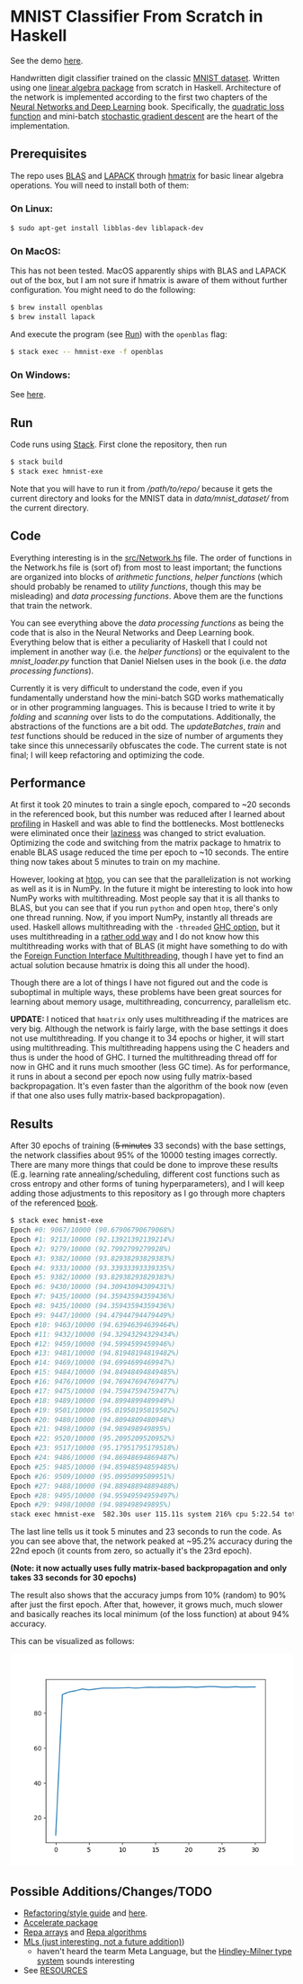 # MNIST Classifier From Scratch in Haskell
See the demo [here](https://ttesmer.github.io/haskell-mnist/).

Handwritten digit classifier trained on the classic [MNIST dataset](http://yann.lecun.com/exdb/mnist/). Written using one [linear algebra package](https://hackage.haskell.org/package/hmatrix) from scratch in Haskell.
Architecture of the network is implemented according to the first two chapters of the [Neural Networks and Deep Learning](http://neuralnetworksanddeeplearning.com/) book. Specifically, the [quadratic loss function](https://en.wikipedia.org/wiki/Loss_function#Quadratic_loss_function) and mini-batch [stochastic gradient descent](https://en.wikipedia.org/wiki/Stochastic_gradient_descent) are the heart of the implementation.

## Prerequisites
The repo uses [BLAS](http://www.netlib.org/blas/) and [LAPACK](http://www.netlib.org/lapack/) through [hmatrix](https://hackage.haskell.org/package/hmatrix) for basic linear algebra operations. You will need to install both of them:

### On Linux:
```bash
$ sudo apt-get install libblas-dev liblapack-dev
```

### On MacOS:
This has not been tested. MacOS apparently ships with BLAS and LAPACK out of the box, but I am not sure if hmatrix is aware of them without further configuration. You might need to do the following:
```bash
$ brew install openblas
$ brew install lapack
```
And execute the program (see [Run](#Run)) with the `openblas` flag:
```bash
$ stack exec -- hmnist-exe -f openblas
```

### On Windows:
See [here](https://icl.cs.utk.edu/lapack-for-windows/lapack/).

## Run
Code runs using [Stack](https://docs.haskellstack.org/en/stable/README/). First clone the repository, then run
```bash
$ stack build
$ stack exec hmnist-exe
```
Note that you will have to run it from */path/to/repo/* because it gets the current directory and looks for the MNIST data in *data/mnist_dataset/* from the current directory.

## Code
Everything interesting is in the [src/Network.hs](src/Network.hs) file. The order of functions in the Network.hs file is (sort of) from most to least important; the functions are organized into blocks of *arithmetic functions*, *helper functions* (which should probably be renamed to *utility functions*, though this may be misleading) and *data processing functions*. Above them are the functions that train the network. 

You can see everything above the *data processing functions* as being the code that is also in the Neural Networks and Deep Learning book. Everything below that is either a peculiarity of Haskell that I could not implement in another way (i.e. the *helper functions*) or the equivalent to the *mnist_loader.py* function that Daniel Nielsen uses in the book (i.e. the *data processing functions*).

 Currently it is very difficult to understand the code, even if you fundamentally understand how the mini-batch SGD works mathematically or in other programming languages. This is because I tried to write it by *folding* and *scanning* over lists to do the computations. Additionally, the abstractions of the functions are a bit odd. The *updateBatches*, *train* and *test* functions should be reduced in the size of number of arguments they take since this unnecessarily obfuscates the code. The current state is not final; I will keep refactoring and optimizing the code.

## Performance
At first it took 20 minutes to train a single epoch, compared to ~20 seconds in the referenced book, but this number was reduced after I learned about [profiling](https://www.tweag.io/blog/2020-01-30-haskell-profiling/) in Haskell and was able to find the bottlenecks. Most bottlenecks were eliminated once their [laziness](https://github.com/hasura/graphql-engine/pull/2933#discussion_r328821960) was changed to strict evaluation. Optimizing the code and switching from the matrix package to hmatrix to enable BLAS usage reduced the time per epoch to ~10 seconds. The entire thing now takes about 5 minutes to train on my machine.

However, looking at [htop](https://en.wikipedia.org/wiki/Htop), you can see that the parallelization is not working as well as it is in NumPy. In the future it might be interesting to look into how NumPy works with multithreading. Most people say that it is all thanks to BLAS, but you can see that if you run `python` and open `htop`, there's only one thread running. Now, if you import NumPy, instantly all threads are used. Haskell allows multithreading with the `-threaded` [GHC option](https://downloads.haskell.org/~ghc/latest/docs/html/users_guide/phases.html#ghc-flag--threaded), but it uses multithreading in a [rather odd way](https://stackoverflow.com/questions/5847642/haskell-lightweight-threads-overhead-and-use-on-multicores/5849482#5849482) and I do not know how this multithreading works with that of BLAS (it might have something to do with the [Foreign Function Interface Multithreading](https://downloads.haskell.org/~ghc/8.2.1/docs/html/users_guide/ffi-chap.html#multi-threading-and-the-ffi), though I have yet to find an actual solution because hmatrix is doing this all under the hood).

Though there are a lot of things I have not figured out and the code is suboptimal in multiple ways, these problems have been great sources for learning about memory usage, multithreading, concurrency, parallelism etc.

**UPDATE:** I noticed that `hmatrix` only uses multithreading if the matrices are very big. Although the network is fairly large, with the base settings it does not use multithreading. If you change it to 34 epochs or higher, it will start using multithreading. This multithreading happens using the C headers and thus is under the hood of GHC. I turned the multithreading thread off for now in GHC and it runs much smoother (less GC time). As for performance, it runs in about a second per epoch now using fully matrix-based backpropagation. It's even faster than the algorithm of the book now (even if that one also uses fully matrix-based backpropagation).

## Results
After 30 epochs of training (~~5 minutes~~ 33 seconds) with the base settings, the network classifies about 95% of the 10000 testing images correctly. There are many more things that could be done to improve these results (E.g. learning rate annealing/scheduling, different cost functions such as cross entropy and other forms of tuning hyperparameters), and I will keep adding those adjustments to this repository as I go through more chapters of the referenced [book](http://neuralnetworksanddeeplearning.com/).

```bash
$ stack exec hmnist-exe
Epoch #0: 9067/10000 (90.67906790679068%)
Epoch #1: 9213/10000 (92.13921392139214%)
Epoch #2: 9279/10000 (92.7992799279928%)
Epoch #3: 9382/10000 (93.82938293829383%)
Epoch #4: 9333/10000 (93.33933393339335%)
Epoch #5: 9382/10000 (93.82938293829383%)
Epoch #6: 9430/10000 (94.30943094309431%)
Epoch #7: 9435/10000 (94.35943594359436%)
Epoch #8: 9435/10000 (94.35943594359436%)
Epoch #9: 9447/10000 (94.47944794479449%)
Epoch #10: 9463/10000 (94.63946394639464%)
Epoch #11: 9432/10000 (94.32943294329434%)
Epoch #12: 9459/10000 (94.5994599459946%)
Epoch #13: 9481/10000 (94.81948194819482%)
Epoch #14: 9469/10000 (94.6994699469947%)
Epoch #15: 9484/10000 (94.84948494849485%)
Epoch #16: 9476/10000 (94.76947694769477%)
Epoch #17: 9475/10000 (94.75947594759477%)
Epoch #18: 9489/10000 (94.8994899489949%)
Epoch #19: 9501/10000 (95.01950195019502%)
Epoch #20: 9480/10000 (94.8094809480948%)
Epoch #21: 9498/10000 (94.989498949895%)
Epoch #22: 9520/10000 (95.2095209520952%)
Epoch #23: 9517/10000 (95.17951795179518%)
Epoch #24: 9486/10000 (94.86948694869487%)
Epoch #25: 9485/10000 (94.85948594859485%)
Epoch #26: 9509/10000 (95.0995099509951%)
Epoch #27: 9488/10000 (94.88948894889488%)
Epoch #28: 9495/10000 (94.95949594959497%)
Epoch #29: 9498/10000 (94.989498949895%)
stack exec hmnist-exe  582.30s user 115.11s system 216% cpu 5:22.54 total
```
The last line tells us it took 5 minutes and 23 seconds to run the code. As you can see above that, the network peaked at ~95.2% accuracy during the 22nd epoch (it counts from zero, so actually it's the 23rd epoch). 

**(Note: it now actually uses fully matrix-based backpropagation and only takes 33 seconds for 30 epochs)**

The result also shows that the accuracy jumps from 10% (random) to 90% after just the first epoch. After that, however, it grows much, much slower and basically reaches its local minimum (of the loss function) at about 94% accuracy. 

This can be visualized as follows:

![Accuracy Graph](data/accuracy.png)

## Possible Additions/Changes/TODO
- [Refactoring/style guide](https://github.com/tibbe/haskell-style-guide/blob/master/haskell-style.md) and [here](https://github.com/input-output-hk/cardano-node/blob/master/STYLE.md).
- [Accelerate package](https://hackage.haskell.org/package/accelerate)
- [Repa arrays](https://hackage.haskell.org/package/repa) and [Repa algorithms](https://hackage.haskell.org/package/repa-algorithms-3.4.1.3)
- [MLs (just interesting, not a future addition)](https://en.wikipedia.org/wiki/ML_(programming_language)))
    - haven't heard the tearm Meta Language, but the [Hindley-Milner type system](https://en.wikipedia.org/wiki/Hindley%E2%80%93Milner_type_system) sounds interesting
- See [RESOURCES](RESOURCES.md)
